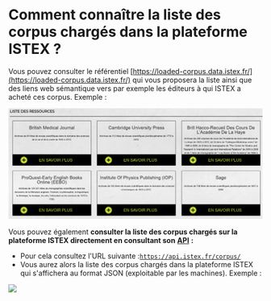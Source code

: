 # Comment connaître la liste des corpus chargés dans la plateforme ISTEX ?

Vous pouvez consulter le référentiel [https://loaded-corpus.data.istex.fr/](https://loaded-corpus.data.istex.fr/) qui vous proposera la liste ainsi que des liens web sémantique vers par exemple les éditeurs à qui ISTEX a acheté ces corpus. Exemple :

![](<../.gitbook/assets/image (2) (1).png>)

Vous pouvez également **consulter la liste des corpus chargés sur la plateforme ISTEX directement en consultant son** [**API**](../api/) **:**

* Pour cela consultez l'URL suivante :[`https://api.istex.fr/corpus/`](https://api.istex.fr/corpus/)
* Vous aurez alors la liste des corpus chargés dans la plateforme ISTEX qui s'affichera au format JSON (exploitable par les machines). Exemple :

![](../.gitbook/assets/listecorpus.png)
